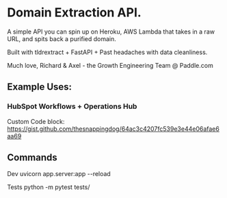 # Domain Extraction API.

A simple API you can spin up on Heroku, AWS Lambda that takes in a raw URL, and spits back a purified domain.

Built with tldrextract + FastAPI + Past headaches with data cleanliness.

Much love,
Richard & Axel - the Growth Engineering Team @ Paddle.com

## Example Uses:

### HubSpot Workflows + Operations Hub

Custom Code block: https://gist.github.com/thesnappingdog/64ac3c4207fc539e3e44e06afae6aa69

## Commands

Dev
uvicorn app.server:app --reload

Tests
python -m pytest tests/
